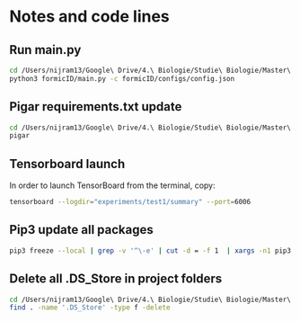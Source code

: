 # Notes and code lines

## Run main.py

```sh
cd /Users/nijram13/Google\ Drive/4.\ Biologie/Studie\ Biologie/Master\ Year\ 2/Internship\ CNN/8.\ FormicID/FormicID
python3 formicID/main.py -c formicID/configs/config.json
```

## Pigar requirements.txt update

```sh
cd /Users/nijram13/Google\ Drive/4.\ Biologie/Studie\ Biologie/Master\ Year\ 2/Internship\ CNN/8.\ FormicID/FormicID
pigar
```

## Tensorboard launch

In order to launch TensorBoard from the terminal, copy:

```sh
tensorboard --logdir="experiments/test1/summary" --port=6006
```

## Pip3 update all packages

```sh
pip3 freeze --local | grep -v '^\-e' | cut -d = -f 1  | xargs -n1 pip3 install -U
```

## Delete all .DS_Store in project folders

```sh
cd /Users/nijram13/Google\ Drive/4.\ Biologie/Studie\ Biologie/Master\ Year\ 2/Internship\ CNN/8.\ FormicID/FormicID
find . -name '.DS_Store' -type f -delete
```
